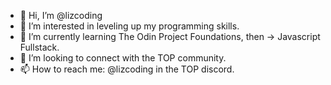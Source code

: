 - 👋 Hi, I’m @lizcoding
- 👀 I’m interested in leveling up my programming skills.
- 🌱 I’m currently learning The Odin Project Foundations, then -> Javascript Fullstack. 
- 💞️ I’m looking to connect with the TOP community.
- 📫 How to reach me: @lizcoding in the TOP discord. 

<!---
lizcoding/lizcoding is a ✨ special ✨ repository because its `README.md` (this file) appears on your GitHub profile.
You can click the Preview link to take a look at your changes.
--->
